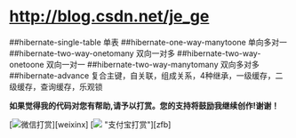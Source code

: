 # http://blog.csdn.net/je_ge
##hibernate-single-table	单表
##hibernate-one-way-manytoone	单向多对一
##hibernate-two-way-onetomany	双向一对多
##hibernate-two-way-onetoone 双向一对一
##hibernate-two-way-manytomany	双向多对多
##hibernate-advance	复合主键，自关联，组成关系，4种继承，一级缓存，二级缓存，查询缓存，乐观锁

**如果觉得我的代码对您有帮助,请予以打赏。您的支持将鼓励我继续创作!谢谢！**


[![](http://img.blog.csdn.net/20161120140715209 "微信打赏")][weixinx]
[![](http://img.blog.csdn.net/20161120140741975) "支付宝打赏"][zfb]